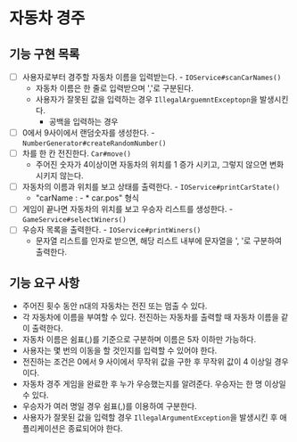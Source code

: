 # 자동차 경주

## 기능 구현 목록

- [ ] 사용자로부터 경주할 자동차 이름을 입력받는다. - `IOService#scanCarNames()`
  - 자동차 이름은 한 줄로 입력받으며 ','로 구분된다.
  - 사용자가 잘못된 값을 입력하는 경우 `IllegalArguemntExceptopn`을 발생시킨다.
    - 공백을 입력하는 경우
- [ ] 0에서 9사이에서 랜덤숫자를 생성한다. - `NumberGenerator#createRandomNumber()`
- [ ] 차를 한 칸 전진한다. `Car#move()`
  -  주어진 숫자가 4이상이면 자동차의 위치를 1 증가 시키고, 그렇지 않으면 변화시키지 않는다.
- [ ] 자동차의 이름과 위치를 보고 상태를 출력한다. - `IOService#printCarState()`
  - "carName : - * car.pos" 형식
- [ ] 게임이 끝나면 자동차의 위치를 보고 우승자 리스트를 생성한다. - `GameService#selectWiners()`
- [ ] 우승자 목록을 출력한다. - `IOService#printWiners()`
  - 문자열 리스트를 인자로 받으면, 해당 리스트 내부에 문자열을 ', '로 구분하여 출력한다.

## 기능 요구 사항

- 주어진 횟수 동안 n대의 자동차는 전진 또는 멈출 수 있다.
- 각 자동차에 이름을 부여할 수 있다. 전진하는 자동차를 출력할 때 자동차 이름을 같이 출력한다.
- 자동차 이름은 쉼표(,)를 기준으로 구분하며 이름은 5자 이하만 가능하다.
- 사용자는 몇 번의 이동을 할 것인지를 입력할 수 있어야 한다.
- 전진하는 조건은 0에서 9 사이에서 무작위 값을 구한 후 무작위 값이 4 이상일 경우이다.
- 자동차 경주 게임을 완료한 후 누가 우승했는지를 알려준다. 우승자는 한 명 이상일 수 있다.
- 우승자가 여러 명일 경우 쉼표(,)를 이용하여 구분한다.
- 사용자가 잘못된 값을 입력할 경우 `IllegalArgumentException`을 발생시킨 후 애플리케이션은 종료되어야 한다.
